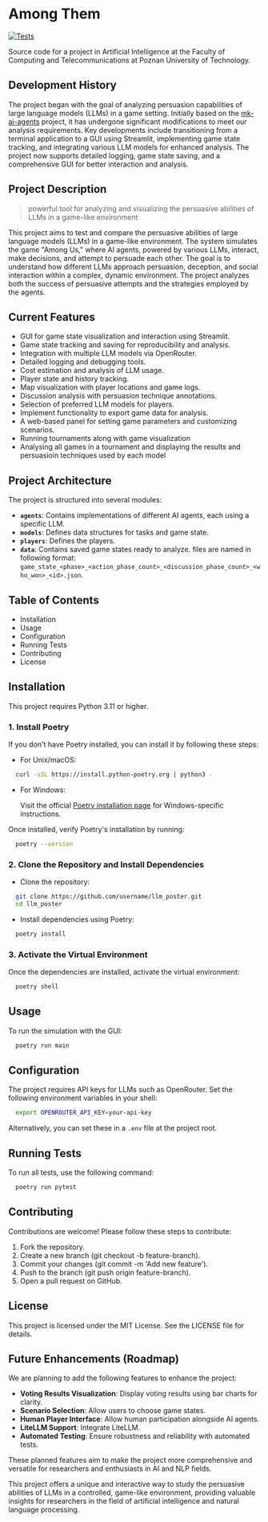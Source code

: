 # Among Them

[![Tests](https://github.com/Farmerobot/mk-ai-agents/actions/workflows/test.yml/badge.svg)](https://github.com/Farmerobot/mk-ai-agents/actions/workflows/test.yml)

Source code for a project in Artificial Intelligence at the Faculty of Computing and Telecommunications at Poznan University of Technology.

## Development History

The project began with the goal of analyzing persuasion capabilities of large language models (LLMs) in a game setting. Initially based on the [mk-ai-agents](https://github.com/MarcinKorcz101/mk-ai-agents) project, it has undergone significant modifications to meet our analysis requirements. Key developments include transitioning from a terminal application to a GUI using Streamlit, implementing game state tracking, and integrating various LLM models for enhanced analysis. The project now supports detailed logging, game state saving, and a comprehensive GUI for better interaction and analysis.

## Project Description
> powerful tool for analyzing and visualizing the persuasive abilities of LLMs in a game-like environment

This project aims to test and compare the persuasive abilities of large language models (LLMs) in a game-like environment. The system simulates the game "Among Us," where AI agents, powered by various LLMs, interact, make decisions, and attempt to persuade each other.  The goal is to understand how different LLMs approach persuasion, deception, and social interaction within a complex, dynamic environment.  The project analyzes both the success of persuasive attempts and the strategies employed by the agents.

## Current Features

- GUI for game state visualization and interaction using Streamlit.
- Game state tracking and saving for reproducibility and analysis.
- Integration with multiple LLM models via OpenRouter.
- Detailed logging and debugging tools.
- Cost estimation and analysis of LLM usage.
- Player state and history tracking.
- Map visualization with player locations and game logs.
- Discussion analysis with persuasion technique annotations.
- Selection of preferred LLM models for players.
- Implement functionality to export game data for analysis.
- A web-based panel for setting game parameters and customizing scenarios.
- Running tournaments along with game visualization
- Analysing all games in a tournament and displaying the results and persuasioin techniques used by each model

## Project Architecture

The project is structured into several modules:

* **`agents`**: Contains implementations of different AI agents, each using a specific LLM.
* **`models`**: Defines data structures for tasks and game state.
* **`players`**: Defines the players.
* **`data`**: Contains saved game states ready to analyze. files are named in following format: `game_state_<phase>_<action_phase_count>_<discussion_phase_count>_<who_won>_<id>.json`.

## Table of Contents

- Installation
- Usage
- Configuration
- Running Tests
- Contributing
- License

## Installation

This project requires Python 3.11 or higher.

### 1. Install Poetry

If you don't have Poetry installed, you can install it by following these steps:

- For Unix/macOS:

```bash
  curl -sSL https://install.python-poetry.org | python3 -
```

- For Windows:

  Visit the official [Poetry installation page](https://python-poetry.org/docs/#installation) for Windows-specific instructions.

Once installed, verify Poetry's installation by running:

```bash
  poetry --version
```

### 2. Clone the Repository and Install Dependencies

- Clone the repository:

```bash
  git clone https://github.com/username/llm_poster.git
  cd llm_poster
```

- Install dependencies using Poetry:

```bash
  poetry install
```

### 3. Activate the Virtual Environment

Once the dependencies are installed, activate the virtual environment:

```bash
  poetry shell
```

## Usage

To run the simulation with the GUI:

```bash
  poetry run main
```

## Configuration

The project requires API keys for LLMs such as OpenRouter. Set the following environment variables in your shell:

```bash
  export OPENROUTER_API_KEY=your-api-key
```

Alternatively, you can set these in a `.env` file at the project root.

## Running Tests

To run all tests, use the following command:

```bash
  poetry run pytest
```

## Contributing

Contributions are welcome! Please follow these steps to contribute:

1. Fork the repository.
2. Create a new branch (git checkout -b feature-branch).
3. Commit your changes (git commit -m 'Add new feature').
4. Push to the branch (git push origin feature-branch).
5. Open a pull request on GitHub.

## License

This project is licensed under the MIT License. See the LICENSE file for details.

## Future Enhancements (Roadmap)

We are planning to add the following features to enhance the project:

- **Voting Results Visualization**: Display voting results using bar charts for clarity.
- **Scenario Selection**: Allow users to choose game states.
- **Human Player Interface**: Allow human participation alongside AI agents.
- **LiteLLM Support**: Integrate LiteLLM.
- **Automated Testing**: Ensure robustness and reliability with automated tests.

These planned features aim to make the project more comprehensive and versatile for researchers and enthusiasts in AI and NLP fields.

This project offers a unique and interactive way to study the persuasive abilities of LLMs in a controlled, game-like environment, providing valuable insights for researchers in the field of artificial intelligence and natural language processing.
